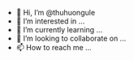 - 👋 Hi, I’m @thuhuongule
- 👀 I’m interested in ...
- 🌱 I’m currently learning ...
- 💞️ I’m looking to collaborate on ...
- 📫 How to reach me ...

<!---
thuhuongule/thuhuongule is a ✨ special ✨ repository because its `README.md` (this file) appears on your GitHub profile.
You can click the Preview link to take a look at your changes.
--->
